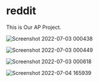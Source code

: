 # reddit

This is Our AP Project.

![Screenshot 2022-07-03 000438](https://user-images.githubusercontent.com/100440087/177157689-2aea686c-ec97-4773-bc70-5ec1de30ffef.png)

![Screenshot 2022-07-03 000449](https://user-images.githubusercontent.com/100440087/177157775-662a57fb-503a-4538-bb7b-2f5cd607e461.png)

![Screenshot 2022-07-03 000618](https://user-images.githubusercontent.com/100440087/177157854-84a10452-c35a-44ba-b057-0fd5dfcb2b02.png)

![Screenshot 2022-07-04 165939](https://user-images.githubusercontent.com/100440087/177157951-2fb0d2ce-62cc-4fc5-a125-8f96e9597150.png)
